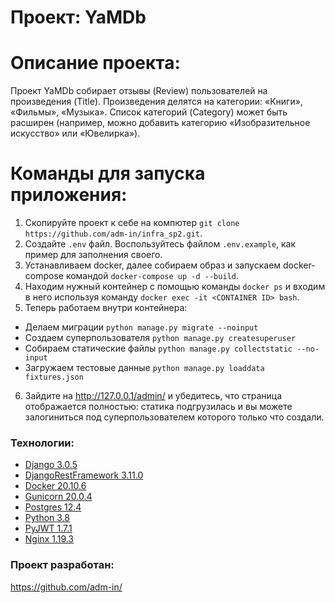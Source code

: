 # Проект: YaMDb

# Описание проекта:
Проект YaMDb собирает отзывы (Review) пользователей на произведения (Title). Произведения делятся на категории: «Книги», «Фильмы», «Музыка». Список категорий (Category) может быть расширен (например, можно добавить категорию «Изобразительное искусство» или «Ювелирка»).

# Команды для запуска приложения:
1. Скопируйте проект к себе на компютер ```git clone https://github.com/adm-in/infra_sp2.git```.
2. Создайте ```.env``` файл. Воспользуйтесь файлом ```.env.example```, как пример для заполнения своего.
3. Устанавливаем docker, далее собираем образ и запускаем docker-compose командой ```docker-compose up -d --build```.
4. Находим нужный контейнер с помощью команды ```docker ps``` и входим в него используя команду ```docker exec -it <CONTAINER ID> bash```.
5. Теперь работаем внутри контейнера:
- Делаем миграции ```python manage.py migrate --noinput```
- Создаем суперпользователя ```python manage.py createsuperuser```
- Собираем статические файлы ```python manage.py collectstatic --no-input```
- Загружаем тестовые данные ```python manage.py loaddata fixtures.json```
6. Зайдите на http://127.0.0.1/admin/ и убедитесь, что страница отображается полностью: статика подгрузилась и вы можете залогиниться под суперпользователем которого только что создали. 

### Технологии:

- [Django 3.0.5](https://www.djangoproject.com)
- [DjangoRestFramework 3.11.0](https://www.django-rest-framework.org)
- [Docker 20.10.6](https://www.docker.com)
- [Gunicorn 20.0.4](https://gunicorn.org)
- [Postgres 12.4](https://www.postgresql.org)
- [Python 3.8](https://www.python.org)
- [PyJWT 1.7.1](https://pyjwt.readthedocs.io/en/stable)
- [Nginx 1.19.3](https://nginx.org)

### Проект разработан: 
https://github.com/adm-in/